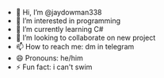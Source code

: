 - 👋 Hi, I’m @jaydowman338
- 👀 I’m interested in programming
- 🌱 I’m currently learning C#
- 💞️ I’m looking to collaborate on new project
- 📫 How to reach me: dm in telegram
- 😄 Pronouns: he/him
- ⚡ Fun fact: i can't swim

<!---
jaydowman338/jaydowman338 is a ✨ special ✨ repository because its `README.md` (this file) appears on your GitHub profile.
You can click the Preview link to take a look at your changes.
--->

